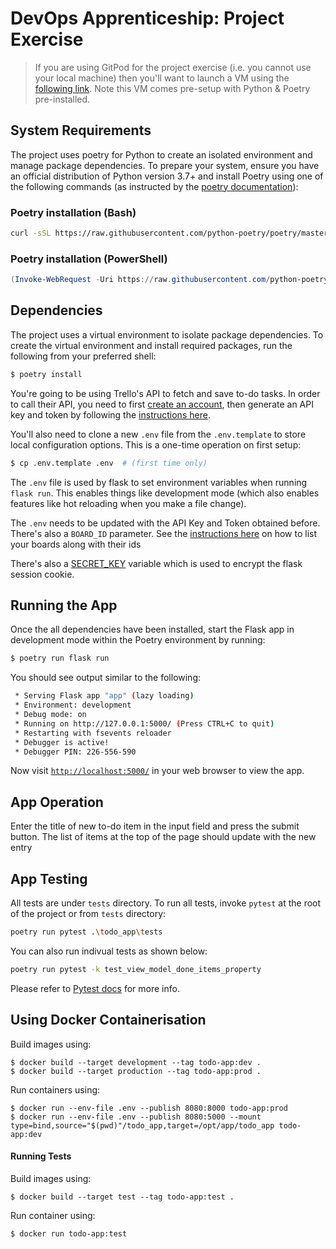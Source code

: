 # DevOps Apprenticeship: Project Exercise

> If you are using GitPod for the project exercise (i.e. you cannot use your local machine) then you'll want to launch a VM using the [following link](https://gitpod.io/#https://github.com/CorndelWithSoftwire/DevOps-Course-Starter). Note this VM comes pre-setup with Python & Poetry pre-installed.

## System Requirements

The project uses poetry for Python to create an isolated environment and manage package dependencies. To prepare your system, ensure you have an official distribution of Python version 3.7+ and install Poetry using one of the following commands (as instructed by the [poetry documentation](https://python-poetry.org/docs/#system-requirements)):

### Poetry installation (Bash)

```bash
curl -sSL https://raw.githubusercontent.com/python-poetry/poetry/master/install-poetry.py | python -
```

### Poetry installation (PowerShell)

```powershell
(Invoke-WebRequest -Uri https://raw.githubusercontent.com/python-poetry/poetry/master/install-poetry.py -UseBasicParsing).Content | python -
```

## Dependencies

The project uses a virtual environment to isolate package dependencies. To create the virtual environment and install required packages, run the following from your preferred shell:

```bash
$ poetry install
```

You're going to be using Trello's API to fetch and save to-do tasks. In order to call their API, you need to first [create an account](https://trello.com/signup), then generate an API key and token by following the [instructions here](https://trello.com/app-key).


You'll also need to clone a new `.env` file from the `.env.template` to store local configuration options. This is a one-time operation on first setup:

```bash
$ cp .env.template .env  # (first time only)
```

The `.env` file is used by flask to set environment variables when running `flask run`. This enables things like development mode (which also enables features like hot reloading when you make a file change).

The `.env` needs to be updated with the API Key and Token obtained before. There's also a `BOARD_ID` parameter. See the [instructions here](https://developer.atlassian.com/cloud/trello/guides/rest-api/api-introduction/#your-first-api-call) on how to list your boards along with their ids

There's also a [SECRET_KEY](https://flask.palletsprojects.com/en/1.1.x/config/#SECRET_KEY) variable which is used to encrypt the flask session cookie.

## Running the App

Once the all dependencies have been installed, start the Flask app in development mode within the Poetry environment by running:
```bash
$ poetry run flask run
```

You should see output similar to the following:
```bash
 * Serving Flask app "app" (lazy loading)
 * Environment: development
 * Debug mode: on
 * Running on http://127.0.0.1:5000/ (Press CTRL+C to quit)
 * Restarting with fsevents reloader
 * Debugger is active!
 * Debugger PIN: 226-556-590
```
Now visit [`http://localhost:5000/`](http://localhost:5000/) in your web browser to view the app.

## App Operation

Enter the title of new to-do item in the input field and press the submit button. The list of items at the top of the page should update with the new entry

## App Testing

All tests are under `tests` directory. To run all tests, invoke `pytest` at the root of the project or from `tests` directory:
```bash
poetry run pytest .\todo_app\tests
```

You can also run indivual tests as shown below:
```bash
poetry run pytest -k test_view_model_done_items_property
```

Please refer to [Pytest docs](https://docs.pytest.org/en/7.1.x/how-to/usage.html) for more info.

## Using Docker Containerisation

Build images using:
```
$ docker build --target development --tag todo-app:dev .
$ docker build --target production --tag todo-app:prod .
```

Run containers using:
```
$ docker run --env-file .env --publish 8080:8000 todo-app:prod
$ docker run --env-file .env --publish 8080:5000 --mount type=bind,source="$(pwd)"/todo_app,target=/opt/app/todo_app todo-app:dev
```

#### Running Tests

Build images using:
```
$ docker build --target test --tag todo-app:test .
```

Run container using:
```
$ docker run todo-app:test
```